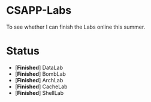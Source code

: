# CSAPP-Labs
To see whether I can finish the Labs online this summer.

# Status
- [**Finished**] DataLab
- [**Finished**] BombLab 
- [**Finished**] ArchLab 
- [**Finished**] CacheLab 
- [**Finished**] ShellLab 
